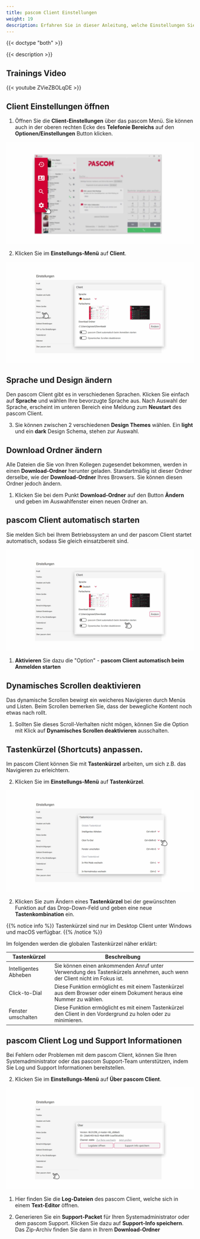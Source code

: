```yaml
---
title: pascom Client Einstellungen
weight: 19
description: Erfahren Sie in dieser Anleitung, welche Einstellungen Sie am pascom Client vornehmen können.
---
```


{{< doctype "both" >}}
 
{{< description >}}

## Trainings Video

{{< youtube ZVieZBOLqDE >}} 


## Client Einstellungen öffnen


1. Öffnen Sie die **Client-Einstellungen** über das pascom Menü. Sie können auch in der oberen rechten Ecke des **Telefonie Bereichs** auf den **Optionen/Einstellungen** Button klicken.


![Client Einstellungen öffnen](open_clientsettings.jpg)
</br>

2. Klicken Sie im **Einstellungs-Menü** auf **Client**.

![Client Einstellungen](lang-design.de.jpg)
</br>


## Sprache und Design ändern


Den pascom Client gibt es in verschiedenen Sprachen. Klicken Sie einfach auf **Sprache** und wählen Ihre bevorzugte Sprache aus. Nach Auswahl der Sprache, erscheint im unteren Bereich eine Meldung zum **Neustart** des pascom Client.


3. Sie können zwischen 2 verschiedenen **Design Themes** wählen. Ein **light** und ein **dark** Design Schema, stehen zur Auswahl.


## Download Ordner ändern

Alle Dateien die Sie von Ihren Kollegen zugesendet bekommen, werden in einen **Download-Ordner** herunter geladen. Standartmäßig ist dieser Ordner derselbe, wie der **Download-Ordner** Ihres Browsers. Sie können diesen Ordner jedoch ändern.

1. Klicken Sie bei dem Punkt **Download-Ordner** auf den Button **Ändern** und geben im Auswahlfenster einen neuen Ordner an. 

## pascom Client automatisch starten

Sie melden Sich bei Ihrem Betriebssystem an und der pascom Client startet automatisch, sodass Sie gleich einsatzbereit sind.

![pascom Client automatisch starten](download_settings.de.jpg)
</br>

1. **Aktivieren** Sie dazu die "Option" - **pascom Client automatisch beim Anmelden starten**

## Dynamisches Scrollen deaktivieren

Das dynamische Scrollen bewirgt ein weicheres Navigieren durch Menüs und Listen. Beim Scrollen bemerken Sie, dass der bewegliche Kontent noch etwas nach rollt. 

1. Sollten Sie dieses Scroll-Verhalten nicht mögen, können Sie die Option mit Klick auf **Dynamisches Scrollen deaktivieren** ausschalten.

## Tastenkürzel (Shortcuts) anpassen.

Im pascom Client können Sie mit **Tastenkürzel** arbeiten, um sich z.B. das Navigieren zu erleichtern. 

2. Klicken Sie im **Einstellungs-Menü** auf **Tastenkürzel**.

![Tastenkürzel](shortcuts.de.jpg)
</br>

2. Klicken Sie zum Ändern eines **Tastenkürzel** bei der gewünschten Funktion auf das Drop-Down-Feld und geben eine neue **Tastenkombination** ein.


{{% notice info %}}
Tastenkürzel sind nur im Desktop Client unter Windows und macOS verfügbar.
{{% /notice %}}

Im folgenden werden die globalen Tastenkürzel näher erklärt:

|Tastenkürzel|Beschreibung|
|---|---|
|Intelligentes Abheben|Sie können einen ankommenden Anruf unter Verwendung des Tastenkürzels annehmen, auch wenn der Client nicht im Fokus ist.|
|Click-to-Dial|Diese Funktion ermöglicht es mit einem Tastenkürzel aus dem Browser oder einem Dokument heraus eine Nummer zu wählen.|
|Fenster umschalten|Diese Funktion ermöglicht es mit einem Tastenkürzel den Client in den Vordergrund zu holen oder zu minimieren.|

## pascom Client Log und Support Informationen

Bei Fehlern oder Problemen mit dem pascom Client, können Sie Ihren Systemadministrator oder das pascom Support-Team unterstützen, indem Sie Log und Support Informationen bereitstellen. 

2. Klicken Sie im **Einstellungs-Menü** auf **Über pascom Client**.

![Über pascom Client](about.de.jpg)
</br>

1. Hier finden Sie die **Log-Dateien** des pascom Client, welche sich in einem **Text-Editor** öffnen.

2. Generieren Sie ein **Support-Packet** für Ihren Systemadministrator oder dem pascom Support. Klicken Sie dazu auf **Support-Info speichern**. Das Zip-Archiv finden Sie dann in Ihrem **Download-Ordner**

<br />